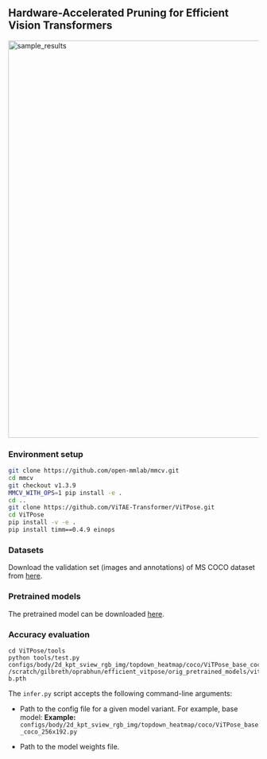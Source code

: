 ## Hardware-Accelerated Pruning for Efficient Vision Transformers

<img width="800" alt="sample_results" src="https://github.com/user-attachments/assets/e997a384-feff-494d-b4c3-7fb654c29ee1" />

### Environment setup
```bash
git clone https://github.com/open-mmlab/mmcv.git
cd mmcv
git checkout v1.3.9
MMCV_WITH_OPS=1 pip install -e .
cd ..
git clone https://github.com/ViTAE-Transformer/ViTPose.git
cd ViTPose
pip install -v -e .
pip install timm==0.4.9 einops
```

### Datasets
Download the validation set (images and annotations) of MS COCO dataset from [here](https://cocodataset.org/#download).


### Pretrained models
The pretrained model can be downloaded [here](https://github.com/ViTAE-Transformer/ViTPose/tree/main).


### Accuracy evaluation 

```
cd ViTPose/tools
python tools/test.py configs/body/2d_kpt_sview_rgb_img/topdown_heatmap/coco/ViTPose_base_coco_256x192.py /scratch/gilbreth/oprabhun/efficient_vitpose/orig_pretrained_models/vitpose-b.pth
```
The `infer.py` script accepts the following command-line arguments:

- Path to the config file for a given model variant. For example, base model:
  **Example:** `configs/body/2d_kpt_sview_rgb_img/topdown_heatmap/coco/ViTPose_base_coco_256x192.py`

- Path to the model weights file.  






